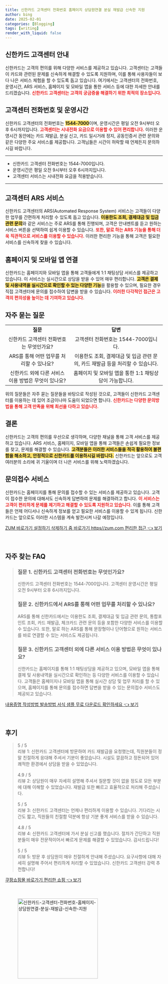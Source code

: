 ```yaml
---
title: 신한카드 고객센터 전화번호 홈페이지 상담원연결 분실 재발급 신속한 지원
author: bing
date: 2025-02-01
categories: [Blogging]
tags: [writing]
render_with_liquid: false
---
```



<h2 id='신한카드_고객센터_안내'>신한카드 고객센터 안내</h2>

<p>신한카드는 고객의 편의를 위해 다양한 서비스를 제공하고 있습니다. 고객센터는 고객들이 카드와 관련된 문제를 신속하게 해결할 수 있도록 지원하며, 이를 통해 사용자들이 보다 나은 서비스 체험을 할 수 있도록 돕고 있습니다. 여기에서는 고객센터의 전화번호, 운영시간, ARS 서비스, 홈페이지 및 모바일 앱을 통한 서비스 등에 대한 자세한 안내를 드리겠습니다. <b><span style="color: #ee2323;">신한카드 고객센터는 고객의 궁금증을 해결하기 위한 최적의 장소입니다.</span></b></p>

<h2 id='고객센터_전화번호_및_운영시간'>고객센터 전화번호 및 운영시간</h2>

<p>신한카드 고객센터의 전화번호는 <b><span style="background-color: #ffe066;">1544-7000</span></b>이며, 운영시간은 평일 오전 9시부터 오후 6시까지입니다. <b><span style="color: #ee2323;">고객센터는 시내전화 요금으로 이용할 수 있어 편리합니다.</span></b> 이러한 운영시간 동안에는 카드 재발급, 분실 신고, 카드 일시거래 정지, 공동인증서 관련 문의와 같은 다양한 주요 서비스를 제공합니다. 고객님들은 시간이 허락할 때 언제든지 문의하시길 바랍니다.</p>

<hr />

<ul>
    <li>신한카드 고객센터 전화번호는 1544-7000입니다.</li>
    <li>운영시간은 평일 오전 9시부터 오후 6시까지입니다.</li>
    <li>고객센터 서비스는 시내전화 요금을 적용받습니다.</li>
</ul>

<hr />

<h2 id='고객센터_ARS_서비스'>고객센터 ARS 서비스</h2>

<p>신한카드 고객센터의 ARS(Automated Response System) 서비스는 고객들이 다양한 업무를 간편하게 처리할 수 있도록 돕고 있습니다. <b><span style="background-color: #ffe066;">이용한도 조회, 결제대금 및 입금 관련 문의</span></b>와 같은 서비스는 주로 ARS를 통해 진행되며, 고객은 안내멘트를 듣고 원하는 서비스 버튼을 선택하여 쉽게 이용할 수 있습니다. <b><span style="color: #ee2323;">또한, 말로 하는 ARS 기능을 통해 더욱 직관적으로 서비스를 이용할 수 있습니다.</span></b> 이러한 편리한 기능을 통해 고객은 필요한 서비스를 신속하게 찾을 수 있습니다.</p>

<h2 id='홈페이지_및_모바일_앱_연결'>홈페이지 및 모바일 앱 연결</h2>

<p>신한카드는 홈페이지와 모바일 앱을 통해 고객들에게 1:1 채팅상담 서비스를 제공하고 있습니다. 이 서비스는 실시간으로 상담을 받을 수 있어 매우 편리합니다. <b><span style="background-color: #ffe066;">고객은 결제 및 사용내역을 실시간으로 확인할 수 있는 다양한 기능</span></b>을 활용할 수 있으며, 필요한 경우 직접 고객센터에 문의를 접수하여 답변을 받을 수 있습니다. <b><span style="color: #ee2323;">이러한 다각적인 접근은 고객의 편의성을 높이는 데 기여하고 있습니다.</span></b></p>

<h2 id='자주_묻는_질문'>자주 묻는 질문</h2>

<table>
    <tr>
        <td style="text-align: center; height: 17px;"><b>질문</b></td>
        <td style="text-align: center; height: 17px;"><b>답변</b></td>
    </tr>
    <tr>
        <td style="text-align: center; height: 17px;">신한카드 고객센터 전화번호는 무엇인가요?</td>
        <td style="text-align: center; height: 17px;">고객센터 전화번호는 1544-7000입니다.</td>
    </tr>
    <tr>
        <td style="text-align: center; height: 17px;">ARS를 통해 어떤 업무를 처리할 수 있나요?</td>
        <td style="text-align: center; height: 17px;">이용한도 조회, 결제대금 및 입금 관련 문의, 카드 재발급 등을 처리할 수 있습니다.</td>
    </tr>
    <tr>
        <td style="text-align: center; height: 17px;">신한카드 외에 다른 서비스 이용 방법은 무엇이 있나요?</td>
        <td style="text-align: center; height: 17px;">홈페이지 및 모바일 앱을 통한 1:1 채팅상담이 가능합니다.</td>
    </tr>
</table>

<p>위의 질문들은 자주 묻는 질문들을 바탕으로 작성된 것으로, 고객들이 신한카드 고객센터를 이용하는 데 있어 조금이나마 도움이 되었으면 합니다. <b><span style="color: #ee2323;">신한카드는 다양한 문의방법을 통해 고객 만족을 위해 최선을 다하고 있습니다.</span></b></p>

<h2 id='결론'>결론</h2>

<p>신한카드는 고객의 편의를 우선으로 생각하며, 다양한 채널을 통해 고객 서비스를 제공하고 있습니다. ARS 서비스, 홈페이지, 모바일 앱을 통해 고객들은 손쉽게 필요한 정보를 찾고, 문제를 해결할 수 있습니다. <b><span style="background-color: #ffe066;">고객분들은 이러한 서비스들을 적극 활용하여 불편함을 해소하고, 안정적으로 신한카드를 이용하시길 바랍니다.</span></b> 신한카드는 앞으로도 고객 여러분의 소리에 귀 기울이며 더 나은 서비스를 위해 노력하겠습니다.</p>

<h2 id='문의접수_서비스'>문의접수 서비스</h2>

<p>신한카드는 홈페이지를 통해 문의를 접수할 수 있는 서비스를 제공하고 있습니다. 고객이 접수한 문의에 대해서도 신속하게 답변하여 문제를 해결하려고 합니다. <b><span style="color: #ee2323;">이 서비스는 고객이 편리하게 문제를 제기하고 해결할 수 있도록 지원하고 있습니다.</span></b> 이를 통해 고객들은 언제 어디서나 신속하게 정보를 얻고 필요한 서비스를 이용할 수 있게 됩니다. 신한카드는 앞으로도 이러한 시스템을 계속 발전시켜 나갈 예정입니다.</p>


<p><a class="click-button" title="ZUM 바로가기 설정하기 삭제하기 줌 바로가기 https//zum.com 편리한 접근" href="https://adkhouse.github.io/posts/ZUM-%EB%B0%94%EB%A1%9C%EA%B0%80%EA%B8%B0-%EC%84%A4%EC%A0%95%ED%95%98%EA%B8%B0-%EC%82%AD%EC%A0%9C%ED%95%98%EA%B8%B0-%EC%A4%8C-%EB%B0%94%EB%A1%9C%EA%B0%80%EA%B8%B0-httpszum.com-%ED%8E%B8%EB%A6%AC%ED%95%9C-%EC%A0%91%EA%B7%BC/" rel="dofollow">ZUM 바로가기 설정하기 삭제하기 줌 바로가기 https//zum.com 편리한 접근 👈 보기</a></p><br>
<h2 id='자주_찾는_FAQ'>자주 찾는 FAQ</h2>
<div itemscope="" itemtype="https://schema.org/FAQPage"> 
<blockquote> 
<div itemscope="" itemprop="mainEntity" itemtype="https://schema.org/Question"> 
<h3 itemprop="name">질문 1. 신한카드 고객센터 전화번호는 무엇인가요?</h3> 
<div itemscope="" itemprop="acceptedAnswer" itemtype="https://schema.org/Answer"> 
<span itemprop="text"> 
<p>신한카드 고객센터 전화번호는 1544-7000입니다. 고객센터 운영시간은 평일 오전 9시부터 오후 6시까지입니다.</p> 
</span> 
</div> 
</div> 

<div itemscope="" itemprop="mainEntity" itemtype="https://schema.org/Question"> 
<h3 itemprop="name">질문 2. 신한카드에서 ARS를 통해 어떤 업무를 처리할 수 있나요?</h3> 
<div itemscope="" itemprop="acceptedAnswer" itemtype="https://schema.org/Answer"> 
<span itemprop="text"> 
<p>ARS를 통해 신한카드에서는 이용한도 조회, 결제대금 및 입금 관련 문의, 통합포인트 조회, 카드 재발급, 체크카드 관련 문의 등을 포함한 다양한 서비스를 이용할 수 있습니다. 또한, 말로 하는 ARS를 통해 문장형이나 단어형으로 원하는 서비스를 바로 연결할 수 있는 서비스도 제공됩니다.</p> 
</span> 
</div> 
</div> 

<div itemscope="" itemprop="mainEntity" itemtype="https://schema.org/Question"> 
<h3 itemprop="name">질문 3. 신한카드 고객센터 외에 다른 서비스 이용 방법은 무엇이 있나요?</h3> 
<div itemscope="" itemprop="acceptedAnswer" itemtype="https://schema.org/Answer"> 
<span itemprop="text"> 
<p>신한카드는 홈페이지를 통해 1:1 채팅상담을 제공하고 있으며, 모바일 앱을 통해 결제 및 사용내역을 실시간으로 확인하는 등 다양한 서비스를 이용할 수 있습니다. 고객들은 홈페이지나 모바일 앱을 통해 실시간 상담 및 업무 처리를 할 수 있으며, 홈페이지를 통해 문의를 접수하면 답변을 받을 수 있는 문의접수 서비스도 제공되고 있습니다.</p> 
</span> 
</div> 
</div> 
</blockquote> 
</div>
<p><a class="click-button" title="내용증명 작성방법 발송방법 서식 샘플 무료 다운로드 확인하세요" href="https://adkhouse.github.io/posts/%EB%82%B4%EC%9A%A9%EC%A6%9D%EB%AA%85-%EC%9E%91%EC%84%B1%EB%B0%A9%EB%B2%95-%EB%B0%9C%EC%86%A1%EB%B0%A9%EB%B2%95-%EC%84%9C%EC%8B%9D-%EC%83%98%ED%94%8C-%EB%AC%B4%EB%A3%8C-%EB%8B%A4%EC%9A%B4%EB%A1%9C%EB%93%9C-%ED%99%95%EC%9D%B8%ED%95%98%EC%84%B8%EC%9A%94/" rel="dofollow">내용증명 작성방법 발송방법 서식 샘플 무료 다운로드 확인하세요 👈 보기</a></p><br>
<h2 id='후기'>후기</h2>
<div itemscope itemtype="https://schema.org/Product">
  <blockquote>
  <div itemprop="review" itemscope itemtype="https://schema.org/Review">
      <div itemprop="reviewRating" itemscope itemtype="https://schema.org/Rating"> <span itemprop="ratingValue">5</span> / <span itemprop="bestRating">5</span> </div>
      <span itemprop="reviewBody">리뷰 1: 신한카드 고객센터에 방문하여 카드 재발급을 요청했는데, 직원분들이 정말 친절하게 응대해 주셔서 기분이 좋았습니다. 시설도 깔끔하고 정돈되어 있어 쾌적한 환경에서 상담을 받을 수 있었습니다.</span>
  </div>
  <br>
  <div itemprop="review" itemscope itemtype="https://schema.org/Review">
      <div itemprop="reviewRating" itemscope itemtype="https://schema.org/Rating"> <span itemprop="ratingValue">4.9</span> / <span itemprop="bestRating">5</span> </div>
      <span itemprop="reviewBody">리뷰 2: 상담원이 매우 자세히 설명해 주셔서 질문할 것이 없을 정도로 모든 부분에 대해 이해할 수 있었습니다. 재발급 또한 빠르고 효율적으로 처리해 주셨습니다.</span>
  </div>
  <br>
  <div itemprop="review" itemscope itemtype="https://schema.org/Review">
      <div itemprop="reviewRating" itemscope itemtype="https://schema.org/Rating"> <span itemprop="ratingValue">5</span> / <span itemprop="bestRating">5</span> </div>
      <span itemprop="reviewBody">리뷰 3: 신한카드 고객센터는 언제나 편리하게 이용할 수 있습니다. 기다리는 시간도 짧고, 직원들의 친절함 덕분에 항상 기분 좋게 서비스를 받을 수 있습니다.</span>
  </div>
  <br>
  <div itemprop="review" itemscope itemtype="https://schema.org/Review">
      <div itemprop="reviewRating" itemscope itemtype="https://schema.org/Rating"> <span itemprop="ratingValue">4.8</span> / <span itemprop="bestRating">5</span> </div>
      <span itemprop="reviewBody">리뷰 4: 신한카드 고객센터에 가서 분실 신고를 했습니다. 절차가 간단하고 직원 분들이 매우 전문적이어서 빠르게 문제를 해결할 수 있었습니다. 감사드립니다!</span>
  </div>
  <br>
  <div itemprop="review" itemscope itemtype="https://schema.org/Review">
      <div itemprop="reviewRating" itemscope itemtype="https://schema.org/Rating"> <span itemprop="ratingValue">5</span> / <span itemprop="bestRating">5</span> </div>
      <span itemprop="reviewBody">리뷰 5: 방문 후 상담원이 매우 친절하게 안내해 주셨습니다. 요구사항에 대해 자세히 설명해 주어서 편리하게 처리할 수 있었습니다. 신한카드 고객센터 강력 추천합니다!</span>
  </div>
  </blockquote>
</div>
<p><a class="click-button" title="쿠팡쇼핑몰 바로가기 편리한 쇼핑" href="https://adkhouse.github.io/posts/%EC%BF%A0%ED%8C%A1%EC%87%BC%ED%95%91%EB%AA%B0-%EB%B0%94%EB%A1%9C%EA%B0%80%EA%B8%B0-%ED%8E%B8%EB%A6%AC%ED%95%9C-%EC%87%BC%ED%95%91/" rel="dofollow">쿠팡쇼핑몰 바로가기 편리한 쇼핑 👈 보기</a></p><br>
<figure class="image"><img src="https://adkhouse.github.io/assets/img/thumbnail/신한카드-고객센터-전화번호-홈페이지-상담원연결-분실-재발급-신속한-지원.webp" alt="신한카드-고객센터-전화번호-홈페이지-상담원연결-분실-재발급-신속한-지원" width="256" height="256"></figure>